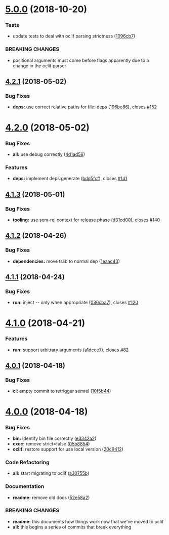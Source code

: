 # [5.0.0](https://github.com/ianwremmel/clark/compare/v4.2.1...v5.0.0) (2018-10-20)


### Tests

* update tests to deal with oclif parsing strictness ([1096cb7](https://github.com/ianwremmel/clark/commit/1096cb7))


### BREAKING CHANGES

* positional arguments must come before flags apparently due to a change in the oclif parser

<a name="4.2.1"></a>
## [4.2.1](https://github.com/ianwremmel/clark/compare/v4.2.0...v4.2.1) (2018-05-02)


### Bug Fixes

* **deps:** use correct relative paths for file: deps ([196be86](https://github.com/ianwremmel/clark/commit/196be86)), closes [#152](https://github.com/ianwremmel/clark/issues/152)

<a name="4.2.0"></a>
# [4.2.0](https://github.com/ianwremmel/clark/compare/v4.1.3...v4.2.0) (2018-05-02)


### Bug Fixes

* **all:** use debug correctly ([4d1ad56](https://github.com/ianwremmel/clark/commit/4d1ad56))


### Features

* **deps:** implement deps:generate ([bdd5fcf](https://github.com/ianwremmel/clark/commit/bdd5fcf)), closes [#141](https://github.com/ianwremmel/clark/issues/141)

<a name="4.1.3"></a>
## [4.1.3](https://github.com/ianwremmel/clark/compare/v4.1.2...v4.1.3) (2018-05-01)


### Bug Fixes

* **tooling:** use sem-rel context for release phase ([d31cd00](https://github.com/ianwremmel/clark/commit/d31cd00)), closes [#140](https://github.com/ianwremmel/clark/issues/140)

<a name="4.1.2"></a>
## [4.1.2](https://github.com/ianwremmel/clark/compare/v4.1.1...v4.1.2) (2018-04-26)


### Bug Fixes

* **dependencies:** move tslib to normal dep ([1eaac43](https://github.com/ianwremmel/clark/commit/1eaac43))

<a name="4.1.1"></a>
## [4.1.1](https://github.com/ianwremmel/clark/compare/v4.1.0...v4.1.1) (2018-04-24)


### Bug Fixes

* **run:** inject -- only when appropriate ([036cba7](https://github.com/ianwremmel/clark/commit/036cba7)), closes [#120](https://github.com/ianwremmel/clark/issues/120)

<a name="4.1.0"></a>
# [4.1.0](https://github.com/ianwremmel/clark/compare/v4.0.1...v4.1.0) (2018-04-21)


### Features

* **run:** support arbitrary arguments ([a1dcce7](https://github.com/ianwremmel/clark/commit/a1dcce7)), closes [#82](https://github.com/ianwremmel/clark/issues/82)

<a name="4.0.1"></a>
## [4.0.1](https://github.com/ianwremmel/clark/compare/v4.0.0...v4.0.1) (2018-04-18)


### Bug Fixes

* **ci:** empty commit to retrigger semrel ([10f5b44](https://github.com/ianwremmel/clark/commit/10f5b44))

<a name="4.0.0"></a>
# [4.0.0](https://github.com/ianwremmel/clark/compare/v3.3.4...v4.0.0) (2018-04-18)


### Bug Fixes

* **bin:** identify bin file correctly ([e3342a2](https://github.com/ianwremmel/clark/commit/e3342a2))
* **exec:** remove strict=false ([05b8854](https://github.com/ianwremmel/clark/commit/05b8854))
* **oclif:** restore support for use local version ([20c9412](https://github.com/ianwremmel/clark/commit/20c9412))


### Code Refactoring

* **all:** start migrating to oclif ([a30755b](https://github.com/ianwremmel/clark/commit/a30755b))


### Documentation

* **readme:** remove old docs ([52e58a2](https://github.com/ianwremmel/clark/commit/52e58a2))


### BREAKING CHANGES

* **readme:** this documents how things work now that we've moved to
oclif
* **all:** this begins a series of commits that break everything
